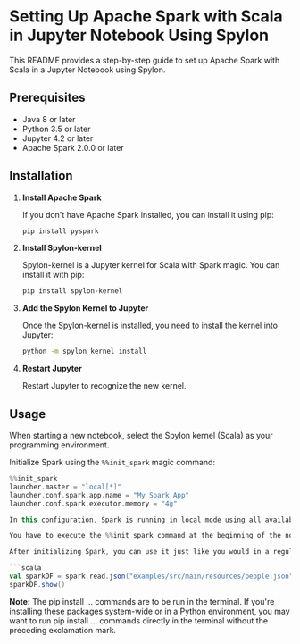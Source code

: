 # Setting Up Apache Spark with Scala in Jupyter Notebook Using Spylon

This README provides a step-by-step guide to set up Apache Spark with Scala in a Jupyter Notebook using Spylon.

## Prerequisites

- Java 8 or later
- Python 3.5 or later
- Jupyter 4.2 or later
- Apache Spark 2.0.0 or later

## Installation

1. **Install Apache Spark**

    If you don't have Apache Spark installed, you can install it using pip:

    ```bash
    pip install pyspark
    ```

2. **Install Spylon-kernel**

    Spylon-kernel is a Jupyter kernel for Scala with Spark magic. You can install it with pip:

    ```bash
    pip install spylon-kernel
    ```

3. **Add the Spylon Kernel to Jupyter**

    Once the Spylon-kernel is installed, you need to install the kernel into Jupyter:

    ```bash
    python -m spylon_kernel install
    ```

4. **Restart Jupyter**

    Restart Jupyter to recognize the new kernel.

## Usage

When starting a new notebook, select the Spylon kernel (Scala) as your programming environment.

Initialize Spark using the `%%init_spark` magic command:

```scala
%%init_spark
launcher.master = "local[*]"
launcher.conf.spark.app.name = "My Spark App"
launcher.conf.spark.executor.memory = "4g"

In this configuration, Spark is running in local mode using all available cores (indicated by the asterisk in "local[*]"). The Spark application name is set to "My Spark App", and the executor memory is set to 4 GB.

You have to execute the %%init_spark command at the beginning of the notebook before executing any other cell that uses Spark.

After initializing Spark, you can use it just like you would in a regular Scala application. For example:

```scala
val sparkDF = spark.read.json("examples/src/main/resources/people.json")
sparkDF.show()
```
<b>Note:</b> The pip install ... commands are to be run in the terminal. If you're installing these packages system-wide or in a Python environment, you may want to run pip install ... commands directly in the terminal without the preceding exclamation mark.
